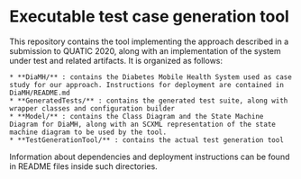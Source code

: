Executable test case generation tool
=======
This repository contains the tool implementing the approach described in a submission to QUATIC 2020, along with an implementation of the system under test and related artifacts.
It is organized as follows:

	* **DiaMH/** : contains the Diabetes Mobile Health System used as case study for our approach. Instructions for deployment are contained in DiaMH/README.md
	* **GeneratedTests/** : contains the generated test suite, along with wrapper classes and configuration builder
	* **Model/** : contains the Class Diagram and the State Machine Diagram for DiaMH, along with an SCXML representation of the state machine diagram to be used by the tool.
	* **TestGenerationTool/** : contains the actual test generation tool


Information about dependencies and deployment instructions can be found in README files inside such directories.